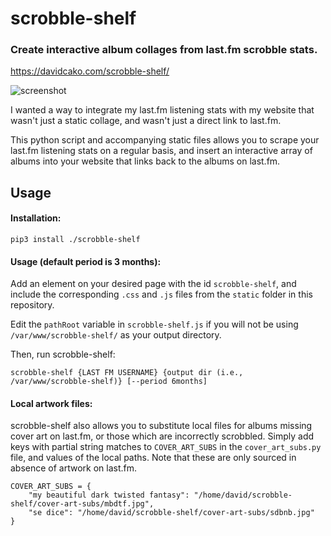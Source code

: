 # scrobble-shelf

### Create interactive album collages from last.fm scrobble stats.  

https://davidcako.com/scrobble-shelf/

![screenshot](https://i.imgur.com/ZiDEiB8.jpg)

I wanted a way to integrate my last.fm listening stats with my website that wasn't just a static collage, and wasn't just a direct link to last.fm.

This python script and accompanying static files allows you to scrape your last.fm listening stats on a regular basis, and insert an interactive array of albums into your website that links back to the albums on last.fm.

## Usage

#### Installation:

```
pip3 install ./scrobble-shelf
```

#### Usage (default period is 3 months):

Add an element on your desired page with the id `scrobble-shelf`, and include the corresponding `.css` and `.js` files from the `static` folder in this repository.

Edit the `pathRoot` variable in `scrobble-shelf.js` if you will not be using `/var/www/scrobble-shelf/` as your output directory.

Then, run scrobble-shelf:

```
scrobble-shelf {LAST FM USERNAME} {output dir (i.e., /var/www/scrobble-shelf)} [--period 6months]
```

#### Local artwork files:

scrobble-shelf also allows you to substitute local files for albums missing cover art on last.fm, or those which are incorrectly scrobbled.  Simply add keys with partial string matches to `COVER_ART_SUBS` in the `cover_art_subs.py` file, and values of the local paths.  Note that these are only sourced in absence of artwork on last.fm.

```
COVER_ART_SUBS = {
    "my beautiful dark twisted fantasy": "/home/david/scrobble-shelf/cover-art-subs/mbdtf.jpg",
    "se dice": "/home/david/scrobble-shelf/cover-art-subs/sdbnb.jpg"
}
```
